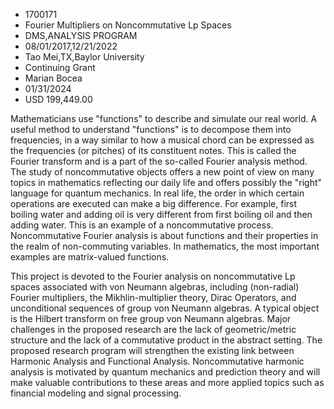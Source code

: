 
* 1700171
* Fourier Multipliers on Noncommutative Lp Spaces
* DMS,ANALYSIS PROGRAM
* 08/01/2017,12/21/2022
* Tao Mei,TX,Baylor University
* Continuing Grant
* Marian Bocea
* 01/31/2024
* USD 199,449.00

Mathematicians use "functions" to describe and simulate our real world. A useful
method to understand "functions" is to decompose them into frequencies, in a way
similar to how a musical chord can be expressed as the frequencies (or pitches)
of its constituent notes. This is called the Fourier transform and is a part of
the so-called Fourier analysis method. The study of noncommutative objects
offers a new point of view on many topics in mathematics reflecting our daily
life and offers possibly the "right" language for quantum mechanics. In real
life, the order in which certain operations are executed can make a big
difference. For example, first boiling water and adding oil is very different
from first boiling oil and then adding water. This is an example of a
noncommutative process. Noncommutative Fourier analysis is about functions and
their properties in the realm of non-commuting variables. In mathematics, the
most important examples are matrix-valued functions.

This project is devoted to the Fourier analysis on noncommutative Lp spaces
associated with von Neumann algebras, including (non-radial) Fourier
multipliers, the Mikhlin-multiplier theory, Dirac Operators, and unconditional
sequences of group von Neumann algebras. A typical object is the Hilbert
transform on free group von Neumann algebras. Major challenges in the proposed
research are the lack of geometric/metric structure and the lack of a
commutative product in the abstract setting. The proposed research program will
strengthen the existing link between Harmonic Analysis and Functional Analysis.
Noncommutative harmonic analysis is motivated by quantum mechanics and
prediction theory and will make valuable contributions to these areas and more
applied topics such as financial modeling and signal processing.
